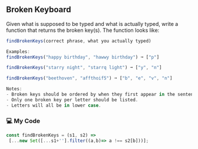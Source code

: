 ## Broken Keyboard

Given what is supposed to be typed and what is actually typed, write a function that returns the broken key(s). The function looks like:
```js
findBrokenKeys(correct phrase, what you actually typed)

Examples:
findBrokenKeys("happy birthday", "hawwy birthday") ➞ ["p"]

findBrokenKeys("starry night", "starrq light") ➞ ["y", "n"]

findBrokenKeys("beethoven", "affthoif5") ➞ ["b", "e", "v", "n"]

Notes:
- Broken keys should be ordered by when they first appear in the sentence.
- Only one broken key per letter should be listed.
- Letters will all be in lower case.
```
### :computer: My Code
```js
const findBrokenKeys = (s1, s2) =>
 [...new Set([...s1+''].filter((a,b)=> a !== s2[b]))];
```
